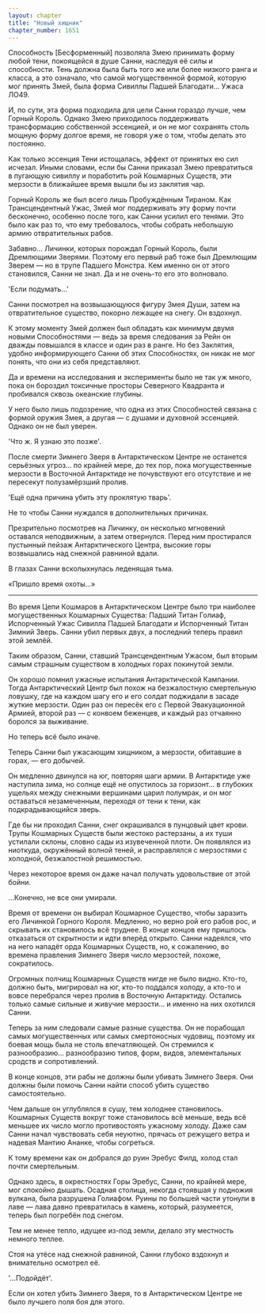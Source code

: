 ```yaml
---
layout: chapter
title: "Новый хищник"
chapter_number: 1651
---
```




Способность [Бесформенный] позволяла Змею принимать форму любой тени, покоящейся в душе Санни, наследуя её силы и способности. Тень должна была быть того же или более низкого ранга и класса, а это означало, что самой могущественной формой, которую мог принять Змей, была форма Сивиллы Падшей Благодати... Ужаса ЛО49.

И, по сути, эта форма подходила для цели Санни гораздо лучше, чем Горный Король. Однако Змею приходилось поддерживать трансформацию собственной эссенцией, и он не мог сохранять столь мощную форму долгое время, не говоря уже о том, чтобы делать это постоянно.

Как только эссенция Тени истощалась, эффект от принятых ею сил исчезал. Иными словами, если бы Санни приказал Змею превратиться в пугающую сивиллу и поработить рой Кошмарных Существ, эти мерзости в ближайшее время вышли бы из заклятия чар.

Горный Король же был всего лишь Пробуждённым Тираном. Как Трансцендентный Ужас, Змей мог поддерживать эту форму почти бесконечно, особенно после того, как Санни усилил его тенями. Это было как раз то, что ему требовалось, чтобы собрать небольшую армию отвратительных рабов.

Забавно... Личинки, которых порождал Горный Король, были Дремлющими Зверями. Поэтому его первый раб тоже был Дремлющим Зверем — но в трупе Падшего Монстра. Кем именно он от этого становился, Санни не знал. Да и не очень-то его это волновало.

'Если подумать...'

Санни посмотрел на возвышающуюся фигуру Змея Души, затем на отвратительное существо, покорно лежащее на снегу. Он вздохнул.

К этому моменту Змей должен был обладать как минимум двумя новыми Способностями — ведь за время следования за Рейн он дважды повышался в классе и один раз в ранге. Но без Заклятия, удобно информирующего Санни об этих Способностях, он никак не мог понять, что они из себя представляют.

Да и времени на исследования и эксперименты было не так уж много, пока он бороздил токсичные просторы Северного Квадранта и пробивался сквозь океанские глубины.

У него было лишь подозрение, что одна из этих Способностей связана с формой оружия Змея, а другая — с душами и духовной эссенцией. Однако он не был уверен.

'Что ж. Я узнаю это позже'.

После смерти Зимнего Зверя в Антарктическом Центре не останется серьёзных угроз... по крайней мере, до тех пор, пока могущественные мерзости в Восточной Антарктиде не почувствуют его отсутствие и не пересекут полузамёрзший пролив.

'Ещё одна причина убить эту проклятую тварь'.

Не то чтобы Санни нуждался в дополнительных причинах.

Презрительно посмотрев на Личинку, он несколько мгновений оставался неподвижным, а затем отвернулся. Перед ним простирался пустынный пейзаж Антарктического Центра, высокие горы возвышались над снежной равниной вдали.

В глазах Санни всколыхнулась леденящая тьма.

«Пришло время охоты...»

***

Во время Цепи Кошмаров в Антарктическом Центре было три наиболее могущественных Кошмарных Существа: Падший Титан Голиаф, Испорченный Ужас Сивилла Падшей Благодати и Испорченный Титан Зимний Зверь. Санни убил первых двух, а последний теперь правил этой землёй.

Таким образом, Санни, ставший Трансцендентным Ужасом, был вторым самым страшным существом в холодных горах покинутой земли.

Он хорошо помнил ужасные испытания Антарктической Кампании. Тогда Антарктический Центр был похож на безжалостную смертельную ловушку, где на каждом шагу его и его солдат поджидали в засаде жуткие мерзости. Один раз он пересёк его с Первой Эвакуационной Армией, второй раз — с конвоем беженцев, и каждый раз отчаянно боролся за выживание.

Но теперь всё было иначе.

Теперь Санни был ужасающим хищником, а мерзости, обитавшие в горах, — его добычей.

Он медленно двинулся на юг, повторяя шаги армии. В Антарктиде уже наступила зима, но солнце ещё не опустилось за горизонт... в глубоких ущельях между снежными вершинами царил полумрак, и он мог оставаться незамеченным, переходя от тени к тени, как подкрадывающийся зверь.

Где бы ни проходил Санни, снег окрашивался в пунцовый цвет крови. Трупы Кошмарных Существ были жестоко растерзаны, а их туши устилали склоны, словно сады из изувеченной плоти. Он появлялся из ниоткуда, окружённый волной теней, и расправлялся с мерзостями с холодной, безжалостной решимостью.

Через некоторое время он даже начал получать удовольствие от этой бойни.

...Конечно, не все они умирали.

Время от времени он выбирал Кошмарное Существо, чтобы заразить его Личинкой Горного Короля. Медленно, но верно рой его рабов рос, и скрывать их становилось всё труднее. В конце концов ему пришлось отказаться от скрытности и идти вперёд открыто. Санни надеялся, что на него нападёт орда Кошмарных Существ, но, к сожалению, во времена правления Зимнего Зверя число мерзостей, похоже, сократилось.

Огромных полчищ Кошмарных Существ нигде не было видно. Кто-то, должно быть, мигрировал на юг, кто-то поддался холоду, а кто-то и вовсе перебрался через пролив в Восточную Антарктиду. Остались только самые сильные и живучие мерзости... и именно на них охотился Санни.

Теперь за ним следовали самые разные существа. Он не порабощал самых могущественных или самых смертоносных чудовищ, поэтому их боевая мощь была не столь впечатляющей. Он стремился к разнообразию... разнообразию типов, форм, видов, элементальных сродств и сопротивлений.

В конце концов, эти рабы не должны были убивать Зимнего Зверя. Они должны были помочь Санни найти способ убить существо самостоятельно.

Чем дальше он углублялся в сушу, тем холоднее становилось. Кошмарных Существ вокруг тоже становилось всё меньше, ведь всё меньшее их число могло противостоять ужасному холоду. Даже сам Санни начал чувствовать себя неуютно, прячась от режущего ветра и надевая Мантию Ананке, чтобы согреться.

К тому времени как он добрался до руин Эребус Филд, холод стал почти смертельным.

Однако здесь, в окрестностях Горы Эребус, Санни, по крайней мере, мог спокойно дышать. Осадная столица, некогда стоявшая у подножия вулкана, была разрушена Голиафом. Руины по большей части утонули в лаве — лава давно превратилась в камень, который, разумеется, теперь был погребён под снегом.

Тем не менее тепло, идущее из-под земли, делало эту местность немного теплее.

Стоя на утёсе над снежной равниной, Санни глубоко вздохнул и внимательно осмотрел её.

'...Подойдёт'.

Если он хотел убить Зимнего Зверя, то в Антарктическом Центре не было лучшего поля боя для этого.


